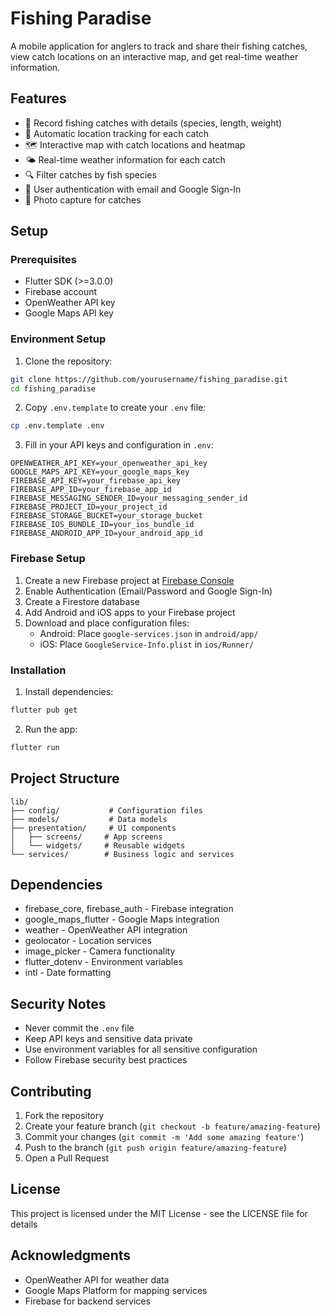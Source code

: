 # Fishing Paradise

A mobile application for anglers to track and share their fishing catches, view catch locations on an interactive map, and get real-time weather information.

## Features

- 🎣 Record fishing catches with details (species, length, weight)
- 📍 Automatic location tracking for each catch
- 🗺️ Interactive map with catch locations and heatmap
- 🌤️ Real-time weather information for each catch
- 🔍 Filter catches by fish species
- 📱 User authentication with email and Google Sign-In
- 📸 Photo capture for catches

## Setup

### Prerequisites

- Flutter SDK (>=3.0.0)
- Firebase account
- OpenWeather API key
- Google Maps API key

### Environment Setup

1. Clone the repository:
```bash
git clone https://github.com/yourusername/fishing_paradise.git
cd fishing_paradise
```

2. Copy `.env.template` to create your `.env` file:
```bash
cp .env.template .env
```

3. Fill in your API keys and configuration in `.env`:
```
OPENWEATHER_API_KEY=your_openweather_api_key
GOOGLE_MAPS_API_KEY=your_google_maps_key
FIREBASE_API_KEY=your_firebase_api_key
FIREBASE_APP_ID=your_firebase_app_id
FIREBASE_MESSAGING_SENDER_ID=your_messaging_sender_id
FIREBASE_PROJECT_ID=your_project_id
FIREBASE_STORAGE_BUCKET=your_storage_bucket
FIREBASE_IOS_BUNDLE_ID=your_ios_bundle_id
FIREBASE_ANDROID_APP_ID=your_android_app_id
```

### Firebase Setup

1. Create a new Firebase project at [Firebase Console](https://console.firebase.google.com/)
2. Enable Authentication (Email/Password and Google Sign-In)
3. Create a Firestore database
4. Add Android and iOS apps to your Firebase project
5. Download and place configuration files:
   - Android: Place `google-services.json` in `android/app/`
   - iOS: Place `GoogleService-Info.plist` in `ios/Runner/`

### Installation

1. Install dependencies:
```bash
flutter pub get
```

2. Run the app:
```bash
flutter run
```

## Project Structure

```
lib/
├── config/           # Configuration files
├── models/           # Data models
├── presentation/     # UI components
│   ├── screens/     # App screens
│   └── widgets/     # Reusable widgets
└── services/        # Business logic and services
```

## Dependencies

- firebase_core, firebase_auth - Firebase integration
- google_maps_flutter - Google Maps integration
- weather - OpenWeather API integration
- geolocator - Location services
- image_picker - Camera functionality
- flutter_dotenv - Environment variables
- intl - Date formatting

## Security Notes

- Never commit the `.env` file
- Keep API keys and sensitive data private
- Use environment variables for all sensitive configuration
- Follow Firebase security best practices

## Contributing

1. Fork the repository
2. Create your feature branch (`git checkout -b feature/amazing-feature`)
3. Commit your changes (`git commit -m 'Add some amazing feature'`)
4. Push to the branch (`git push origin feature/amazing-feature`)
5. Open a Pull Request

## License

This project is licensed under the MIT License - see the LICENSE file for details

## Acknowledgments

- OpenWeather API for weather data
- Google Maps Platform for mapping services
- Firebase for backend services
